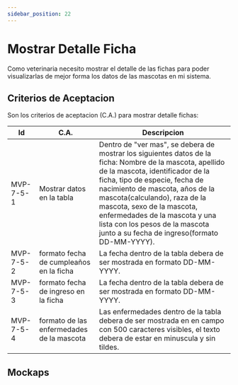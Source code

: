 ```yaml
---
sidebar_position: 22
---
```


# Mostrar Detalle Ficha

Como veterinaria necesito mostrar el detalle de las fichas para poder visualizarlas de mejor forma los datos de las mascotas en mi sistema.

<!-- En la siguiente imagen reprecenta el flujo general de la historia de usuario:
![Task Flow de Gestionar citas](/img/gestionar_citas/agregar_cita/agregar_cita_diagrama.svg) -->

## Criterios de Aceptacion
Son los criterios de aceptacion (C.A.) para mostrar detalle fichas:

| Id | C.A. | Descripcion | 
|-------------------- | -------- | -------- | 
| MVP-7-5-1 | Mostrar datos en la tabla | Dentro de "ver mas", se debera de mostrar los siguientes datos de la ficha: Nombre de la mascota, apellido de la mascota, identificador de la ficha, tipo de especie, fecha de nacimiento de mascota, años de la mascota(calculando), raza de la mascota, sexo de la mascota, enfermedades de la mascota y una lista con los pesos de la mascota junto a su fecha de ingreso(formato DD-MM-YYYY). |
| MVP-7-5-2 | formato fecha de cumpleaños en la ficha | La fecha dentro de la tabla debera de ser mostrada en formato DD-MM-YYYY. |
| MVP-7-5-3 | formato fecha de ingreso en la ficha | La fecha dentro de la tabla debera de ser mostrada en formato DD-MM-YYYY. |
| MVP-7-5-4 | formato de las enfermedades de la mascota | Las enfermedades dentro de la tabla debera de ser mostrada en en campo con 500 caracteres visibles, el texto debera de estar en minuscula y sin tildes. |


## Mockaps

<!-- ### Agregar sin error
![Mockap de Gestionar citas general](/img/gestionar_citas/agregar_cita/agregar_cita_mockap.svg)

### Agregar con marca de error
![Mockap de Gestionar citas tabla](/img/gestionar_citas/agregar_cita/agregar_cita_error_mockap.svg) -->